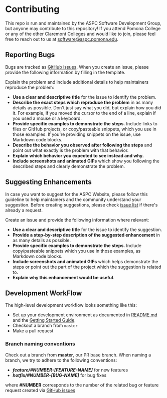 # Contributing

This repo is run and maintained by the ASPC Software Development Group, but anyone may contribute to this repository! 
If you attend Pomona College or any of the other Claremont Colleges and would like to join, please feel free to reach out to us at software@aspc.pomona.edu.

## Reporting Bugs
Bugs are tracked as [GitHub issues](https://github.com/aspc/aspc-website/issues). When you create an issue, please provide the following information by filling in the template.

Explain the problem and include additional details to help maintainers reproduce the problem:

* **Use a clear and descriptive title** for the issue to identify the problem.
* **Describe the exact steps which reproduce the problem** in as many details as possible. Don't just say what you did, but explain how you did it. For example, if you moved the cursor to the end of a line, explain if you used a mouse or a keyboard.
* **Provide specific examples to demonstrate the steps.** Include links to files or GitHub projects, or copy/pasteable snippets, which you use in those examples. If you're providing snippets on the issue, use Markdown code blocks.
* **Describe the behavior you observed after following the steps** and point out what exactly is the problem with that behavior.
* **Explain which behavior you expected to see instead and why.**
* **Include screenshots and animated GIFs** which show you following the described steps and clearly demonstrate the problem.

## Suggesting Enhancements
In case you want to suggest for the ASPC Website, please follow this guideline to help maintainers and the community understand your suggestion.
Before creating suggestions, please check [issue list](https://github.com/aspc/aspc-website/issues) if there's already a request.

Create an issue and provide the following information where relevant:

* **Use a clear and descriptive title** for the issue to identify the suggestion.
* **Provide a step-by-step description of the suggested enhancement** in as many details as possible.
* **Provide specific examples to demonstrate the steps.** Include copy/pasteable snippets which you use in those examples, as Markdown code blocks.
* **Include screenshots and animated GIFs** which helps demonstrate the steps or point out the part of the project which the suggestion is related to.
* **Explain why this enhancement would be useful**.


## Development WorkFlow
The high-level development workflow looks something like this:

- Set up your development environment as documented in [README.md](README.md) and the [Getting Started Guide](docs/getting-started.md).
- Checkout a branch from `master`
- Make a pull request

### Branch naming conventions
Check out a branch from **master**, our PR base branch. When naming a branch, we try to adhere to the following conventions:

- ***feature/#NUMBER-[FEATURE-NAME]*** for new features
- ***hotfix/#NUMBER-[BUG-NAME]*** for bug fixes

where **#NUMBER** corresponds to the number of the related bug or feature request created via [GitHub issues](https://github.com/aspc/aspc-website/issues)

